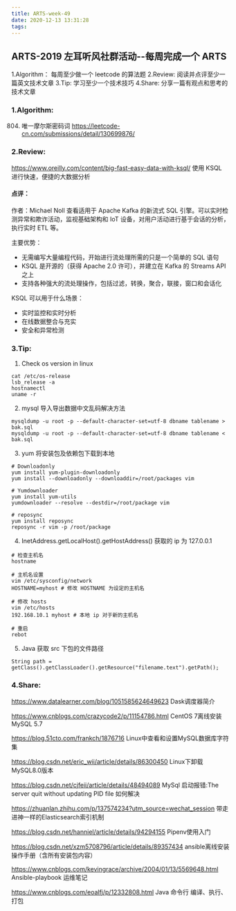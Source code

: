 ```yaml
---
title: ARTS-week-49
date: 2020-12-13 13:31:28
tags:
---
```



## ARTS-2019 左耳听风社群活动--每周完成一个 ARTS
1.Algorithm： 每周至少做一个 leetcode 的算法题
2.Review: 阅读并点评至少一篇英文技术文章
3.Tip: 学习至少一个技术技巧
4.Share: 分享一篇有观点和思考的技术文章

### 1.Algorithm:

804. 唯一摩尔斯密码词 https://leetcode-cn.com/submissions/detail/130699876/

### 2.Review:

https://www.oreilly.com/content/big-fast-easy-data-with-ksql/
使用 KSQL 进行快速，便捷的大数据分析

#### 点评：

作者：Michael Noll 查看适用于 Apache Kafka 的新流式 SQL 引擎。可以实时检测异常和欺诈活动，监视基础架构和 IoT 设备，对用户活动进行基于会话的分析，执行实时 ETL 等。

主要优势：
- 无需编写大量编程代码，开始进行流处理所需的只是一个简单的 SQL 语句
- KSQL 是开源的（获得 Apache 2.0 许可），并建立在 Kafka 的 Streams API 之上
- 支持各种强大的流处理操作，包括过滤，转换，聚合，联接，窗口和会话化

KSQL 可以用于什么场景：
- 实时监控和实时分析
- 在线数据整合与充实
- 安全和异常检测

### 3.Tip:

1. Check os version in linux
```shell
cat /etc/os-release
lsb_release -a
hostnamectl
uname -r
```

2. mysql 导入导出数据中文乱码解决方法

```shell
mysqldump -u root -p --default-character-set=utf-8 dbname tablename > bak.sql
mysqldump -u root -p --default-character-set=utf-8 dbname tablename < bak.sql
```

3. yum 将安装包及依赖包下载到本地

```shell
# Downloadonly
yum install yum-plugin-downloadonly
yum install --downloadonly --downloaddir=/root/packages vim

# Yumdownloader
yum install yum-utils
yumdownloader --resolve --destdir=/root/package vim

# reposync
yum install reposync
reposync -r vim -p /root/package
```

4. InetAddress.getLocalHost().getHostAddress() 获取的 ip 为 127.0.0.1

```shell
# 检查主机名
hostname

# 主机名设置
vim /etc/sysconfig/network
HOSTNAME=myhost # 修改 HOSTNAME 为设定的主机名

# 修改 hosts
vim /etc/hosts
192.168.10.1 myhost # 本地 ip 对于新的主机名

# 重启
rebot

```

5. Java 获取 src 下包的文件路径

```shell
String path = getClass().getClassLoader().getResource("filename.text").getPath();
```

### 4.Share:

https://www.datalearner.com/blog/1051585624649623
Dask调度器简介

https://www.cnblogs.com/crazycode2/p/11154786.html
CentOS 7离线安装MySQL 5.7

https://blog.51cto.com/frankch/1876716
Linux中查看和设置MySQL数据库字符集

https://blog.csdn.net/eric_wii/article/details/86300450
Linux下卸载MySQL8.0版本

https://blog.csdn.net/cjfeii/article/details/48494089
MySql 启动报错:The server quit without updating PID file 如何解决

https://zhuanlan.zhihu.com/p/137574234?utm_source=wechat_session
带走进神一样的Elasticsearch索引机制

https://blog.csdn.net/hanniel/article/details/94294155
Pipenv使用入门

https://blog.csdn.net/xzm5708796/article/details/89357434
ansible离线安装操作手册（含所有安装包内容）

https://www.cnblogs.com/kevingrace/archive/2004/01/13/5569648.html
Ansible-playbook 运维笔记

https://www.cnblogs.com/eoalfj/p/12332808.html
Java 命令行 编译、执行、打包